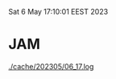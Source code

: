 Sat  6 May 17:10:01 EEST 2023
# JAM
<a href='./cache/202305/06_17.log'>./cache/202305/06_17.log</a>
